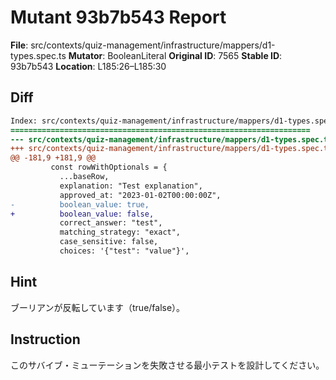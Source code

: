# Mutant 93b7b543 Report

**File**: src/contexts/quiz-management/infrastructure/mappers/d1-types.spec.ts
**Mutator**: BooleanLiteral
**Original ID**: 7565
**Stable ID**: 93b7b543
**Location**: L185:26–L185:30

## Diff

```diff
Index: src/contexts/quiz-management/infrastructure/mappers/d1-types.spec.ts
===================================================================
--- src/contexts/quiz-management/infrastructure/mappers/d1-types.spec.ts	original
+++ src/contexts/quiz-management/infrastructure/mappers/d1-types.spec.ts	mutated #7565
@@ -181,9 +181,9 @@
         const rowWithOptionals = {
           ...baseRow,
           explanation: "Test explanation",
           approved_at: "2023-01-02T00:00:00Z",
-          boolean_value: true,
+          boolean_value: false,
           correct_answer: "test",
           matching_strategy: "exact",
           case_sensitive: false,
           choices: '{"test": "value"}',
```

## Hint

ブーリアンが反転しています（true/false）。

## Instruction

このサバイブ・ミューテーションを失敗させる最小テストを設計してください。
